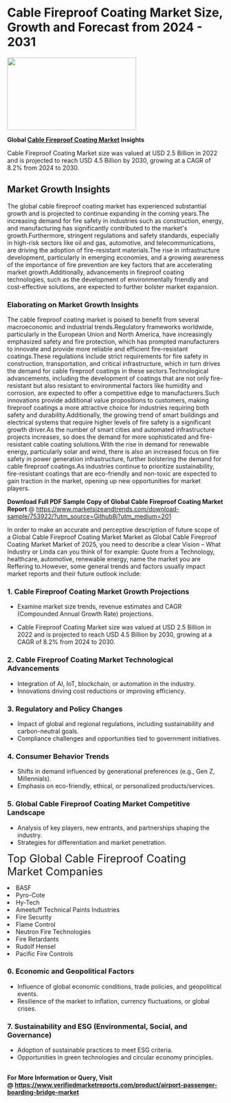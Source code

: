 <H1>Cable Fireproof Coating Market Size, Growth and Forecast from 2024 - 2031</H1><img class="aligncenter size-medium wp-image-584254" src="https://thirdeyenews.in/wp-content/uploads/2024/09/Global-Market-Research-300x168.jpeg" alt="" width="300" height="168" /><p><strong>Global&nbsp;<a href="https://www.marketsizeandtrends.com/download-sample/753922/?utm_source=Github8j?utm_medium=201">Cable Fireproof Coating Market</a> Insights</strong></p><p>Cable Fireproof Coating Market size was valued at USD 2.5 Billion in 2022 and is projected to reach USD 4.5 Billion by 2030, growing at a CAGR of 8.2% from 2024 to 2030.</p><p><h2>Market Growth Insights</h2> The global cable fireproof coating market has experienced substantial growth and is projected to continue expanding in the coming years.The increasing demand for fire safety in industries such as construction, energy, and manufacturing has significantly contributed to the market's growth.Furthermore, stringent regulations and safety standards, especially in high-risk sectors like oil and gas, automotive, and telecommunications, are driving the adoption of fire-resistant materials.The rise in infrastructure development, particularly in emerging economies, and a growing awareness of the importance of fire prevention are key factors that are accelerating market growth.Additionally, advancements in fireproof coating technologies, such as the development of environmentally friendly and cost-effective solutions, are expected to further bolster market expansion. <h3>Elaborating on Market Growth Insights</h3> The cable fireproof coating market is poised to benefit from several macroeconomic and industrial trends.Regulatory frameworks worldwide, particularly in the European Union and North America, have increasingly emphasized safety and fire protection, which has prompted manufacturers to innovate and provide more reliable and efficient fire-resistant coatings.These regulations include strict requirements for fire safety in construction, transportation, and critical infrastructure, which in turn drives the demand for cable fireproof coatings in these sectors.Technological advancements, including the development of coatings that are not only fire-resistant but also resistant to environmental factors like humidity and corrosion, are expected to offer a competitive edge to manufacturers.Such innovations provide additional value propositions to customers, making fireproof coatings a more attractive choice for industries requiring both safety and durability.Additionally, the growing trend of smart buildings and electrical systems that require higher levels of fire safety is a significant growth driver.As the number of smart cities and automated infrastructure projects increases, so does the demand for more sophisticated and fire-resistant cable coating solutions.With the rise in demand for renewable energy, particularly solar and wind, there is also an increased focus on fire safety in power generation infrastructure, further bolstering the demand for cable fireproof coatings.As industries continue to prioritize sustainability, fire-resistant coatings that are eco-friendly and non-toxic are expected to gain traction in the market, opening up new opportunities for market players.</p><p><span class=""><strong>Download Full PDF Sample Copy of Global Cable Fireproof Coating Market Report</strong> @ <a href="https://www.marketsizeandtrends.com/download-sample/753922/?utm_source=Github8j?utm_medium=201" target="_blank">https://www.marketsizeandtrends.com/download-sample/753922/?utm_source=Github8j?utm_medium=201</a></span></p><p>In order to make an accurate and perceptive description of future scope of a Global&nbsp;Cable Fireproof Coating Market Market as Global&nbsp;Cable Fireproof Coating Market Market of 2025, you need to describe a clear Vision &ndash; What Industry or Linda can you think of for example: Quote from a Technology, healthcare, automotive, renewable energy, name the market you are Reffering to.However, some general trends and factors usually impact market reports and their future outlook include:</p><h3>1.&nbsp;<strong>Cable Fireproof Coating Market Growth Projections</strong></h3><ul><li>Examine market size trends, revenue estimates and CAGR (Compounded Annual Growth Rate) projections.</li><li><p>Cable Fireproof Coating Market size was valued at USD 2.5 Billion in 2022 and is projected to reach USD 4.5 Billion by 2030, growing at a CAGR of 8.2% from 2024 to 2030.</p></li></ul><h3>2.&nbsp;<strong>Cable Fireproof Coating Market Technological Advancements</strong></h3><ul><li>Integration of AI, IoT, blockchain, or automation in the industry.</li><li>Innovations driving cost reductions or improving efficiency.</li></ul><h3>3.&nbsp;<strong>Regulatory and Policy Changes</strong></h3><ul><li>Impact of global and regional regulations, including sustainability and carbon-neutral goals.</li><li>Compliance challenges and opportunities tied to government initiatives.</li></ul><h3>4.&nbsp;<strong>Consumer Behavior Trends</strong></h3><ul><li>Shifts in demand influenced by generational preferences (e.g., Gen Z, Millennials).</li><li>Emphasis on eco-friendly, ethical, or personalized products/services.</li></ul><h3>5.&nbsp;<strong>Global Cable Fireproof Coating Market Competitive Landscape</strong></h3><ul><li>Analysis of key players, new entrants, and partnerships shaping the industry.</li><li>Strategies for differentiation and market penetration.</li></ul><p data-pm-slice="1 1 []"><span style="color: inherit; font-family: inherit; font-size: 25px;">Top Global Cable Fireproof Coating Market Companies</span></p><div class="" data-test-id=""><p><li>BASF</li><li> Pyro-Cote</li><li> Hy-Tech</li><li> Ameetuff Technical Paints Industries</li><li> Fire Security</li><li> Flame Control</li><li> Neutron Fire Technologies</li><li> Fire Retardants</li><li> Rudolf Hensel</li><li> Pacific Fire Controls</li></p></div><h3>6.&nbsp;<strong>Economic and Geopolitical Factors</strong></h3><ul><li>Influence of global economic conditions, trade policies, and geopolitical events.</li><li>Resilience of the market to inflation, currency fluctuations, or global crises.</li></ul><h3>7.&nbsp;<strong>Sustainability and ESG (Environmental, Social, and Governance)</strong></h3><ul><li>Adoption of sustainable practices to meet ESG criteria.</li><li>Opportunities in green technologies and circular economy principles.</li></ul><h2><strong style="font-size: 14px;">For More Information or Query, Visit @&nbsp;</strong><a style="background-color: #ffffff; font-size: 14px;" href="https://www.marketsizeandtrends.com/report/cable-fireproof-coating-market/" target="_blank">https://www.verifiedmarketreports.com/product/airport-passenger-boarding-bridge-market</a></h2>